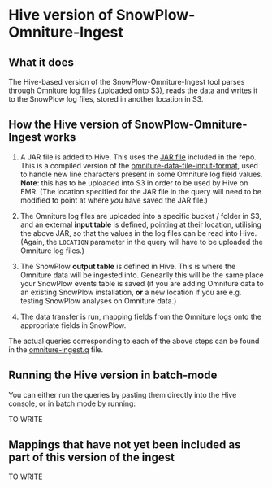 # Hive version of SnowPlow-Omniture-Ingest

## What it does

The Hive-based version of the SnowPlow-Omniture-Ingest tool parses through Omniture log files (uploaded onto S3), reads the data and writes it to the SnowPlow log files, stored in another location in S3.

## How the Hive version of SnowPlow-Omniture-Ingest works

1. A JAR file is added to Hive. This uses the [JAR file](https://github.com/snowplow/snowplow-omniture-ingest/tree/master/hive/supporting_jar) included in the repo. This is a compiled version of the [omniture-data-file-input-format](https://github.com/snowplow/omniture-data-file-input-format), used to handle new line characters present in some Omniture log field values. **Note**: this has to be uploaded into S3 in order to be used by Hive on EMR. (The location specified for the JAR file in the query will need to be modified to point at where *you* have saved the JAR file.)

2. The Omniture log files are uploaded into a specific bucket / folder in S3, and an external **input table** is defined, pointing at their location, utilising the above JAR, so that the values in the log files can be read into Hive. (Again, the `LOCATION` parameter in the query will have to be uploaded the Omniture log files.)

3. The SnowPlow **output table** is defined in Hive. This is where the Omniture data will be ingested into. Genearlly this will be the same place your SnowPlow events table is saved (if you are adding Omniture data to an existing SnowPlow installation, **or** a new location if you are e.g. testing SnowPlow analyses on Omniture data.)

4. The data transfer is run, mapping fields from the Omniture logs onto the appropriate fields in SnowPlow.

The actual queries corresponding to each of the above steps can be found in the [omniture-ingest.q](https://github.com/snowplow/snowplow-omniture-ingest/blob/master/hive/omniture-ingest.q) file.

## Running the Hive version in batch-mode 

You can either run the queries by pasting them directly into the Hive console, or in batch mode by running:

TO WRITE

## Mappings that have not yet been included as part of this version of the ingest

TO WRITE
